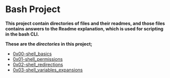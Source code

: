 # Bash Project

**This project contain directories of files and their readmes, and those files contains answers to the Readme explanation, which is used for scripting in the bash CLI.**

**These are the _directories_ in this project;**
- [0x00-shell_basics](https://github.com/dukeyico/alx-system_engineering-devops/tree/master/0x00-shell_basics)
- [0x01-shell_permissions](https://github.com/dukeyico/alx-system_engineering-devops/tree/master/0x01-shell_permissions)
- [0x02-shell_redirections](https://github.com/dukeyico/alx-system_engineering-devops/tree/master/0x02-shell_redirections)
- [0x03-shell_variables_expansions](https://github.com/dukeyico/alx-system_engineering-devops/tree/master/0x03-shell_variables_expansions)
